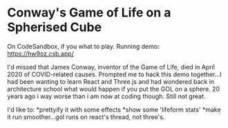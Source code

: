 # Conway's Game of Life on a Spherised Cube

On CodeSandbox, if you what to play.
Running demo: https://hw9oz.csb.app/

I'd missed that James Conway, inventor of the Game of Life, died in April 2020 of COVID-related causes.
Prompted me to hack this demo together...I had been wanting to learn React and Three.js and had wondered back in architecture school what would happen if you put the GOL on a sphere. 20 years ago i way worse than i am now at coding though. Still not great.

I'd like to:
*prettyify it with some effects
*show some 'lifeform stats'
\*make it run smoother...gol runs on react's thread, not three's.
